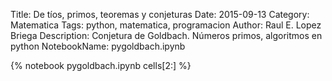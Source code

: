 Title: De tíos, primos, teoremas y conjeturas
Date: 2015-09-13
Category: Matematica
Tags: python, matematica, programacion
Author: Raul E. Lopez Briega
Description: Conjetura de Goldbach. Números primos, algoritmos en python
NotebookName: pygoldbach.ipynb

{% notebook pygoldbach.ipynb cells[2:] %}
